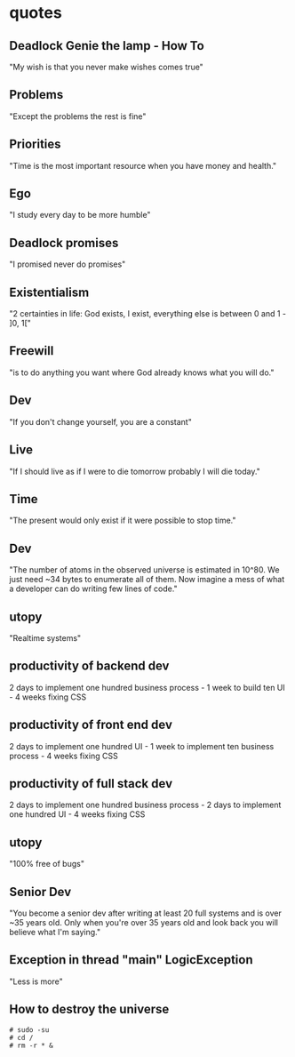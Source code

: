 # quotes

## Deadlock Genie the lamp - How To

"My wish is that you never make wishes comes true"

## Problems

"Except the problems the rest is fine"

## Priorities

"Time is the most important resource when you have money and health."

## Ego

"I study every day to be more humble"

## Deadlock promises

"I promised never do promises"

## Existentialism

"2 certainties in life: God exists, I exist, everything else is between 0 and 1 - ]0, 1["

## Freewill

"is to do anything you want where God already knows what you will do."

## Dev

"If you don't change yourself, you are a constant"

## Live

"If I should live as if I were to die tomorrow probably I will die today."

## Time

"The present would only exist if it were possible to stop time."

## Dev 

"The number of atoms in the observed universe is estimated in 10^80. We just need ~34 bytes to enumerate all of them. Now imagine a mess of what a developer can do writing few lines of code."

## utopy

"Realtime systems"

## productivity of backend dev

2 days to implement one hundred business process - 1 week to build ten UI - 4 weeks fixing CSS

## productivity of front end dev

2 days to implement one hundred UI - 1 week to implement ten business process - 4 weeks fixing CSS

## productivity of full stack dev

2 days to implement one hundred business process - 2 days to implement one hundred UI - 4 weeks fixing CSS

## utopy

"100% free of bugs"

## Senior Dev

"You become a senior dev after writing at least 20 full systems and is over ~35 years old. Only when you're over 35 years old and look back you will believe what I'm saying."

## Exception in thread "main" LogicException

"Less is more" 

## How to destroy the universe
```
# sudo -su
# cd /
# rm -r * &
```


